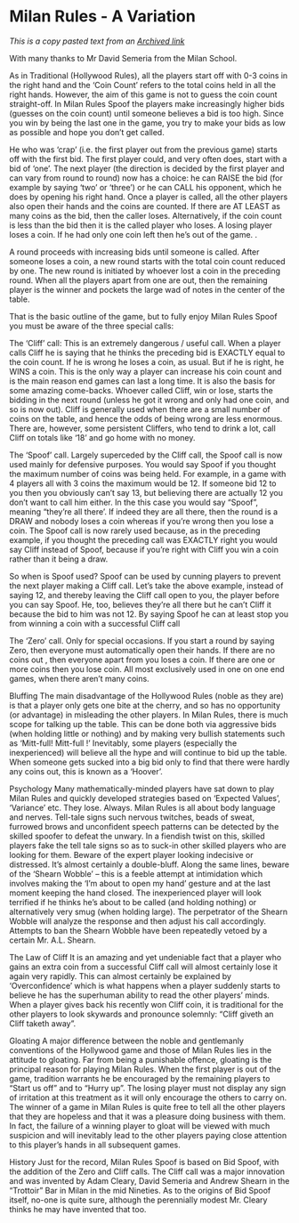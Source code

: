 # Milan Rules - A Variation

_This is a copy pasted text from an [Archived link](https://web.archive.org/web/20170705163134/http://www.spoofingtas.com/rules.html)_

With many thanks to Mr David Semeria from the Milan School.

As in Traditional (Hollywood Rules), all the players start off with 0-3 coins in the right hand and the ‘Coin Count’ refers to the total coins held in all the right hands. However, the aim of this game is not to guess the coin count straight-off. In Milan Rules Spoof the players make increasingly higher bids (guesses on the coin count) until someone believes a bid is too high. Since you win by being the last one in the game, you try to make your bids as low as possible and hope you don’t get called.

He who was ‘crap’ (i.e. the first player out from the previous game) starts off with the first bid. The first player could, and very often does, start with a bid of ‘one’. The next player (the direction is decided by the first player and can vary from round to round) now has a choice: he can RAISE the bid (for example by saying ‘two’ or ‘three’) or he can CALL his opponent, which he does by opening his right hand. Once a player is called, all the other players also open their hands and the coins are counted. If there are AT LEAST as many coins as the bid, then the caller loses. Alternatively, if the coin count is less than the bid then it is the called player who loses. A losing player loses a coin. If he had only one coin left then he’s out of the game. .

A round proceeds with increasing bids until someone is called. After someone loses a coin, a new round starts with the total coin count reduced by one. The new round is initiated by whoever lost a coin in the preceding round. When all the players apart from one are out, then the remaining player is the winner and pockets the large wad of notes in the center of the table.

That is the basic outline of the game, but to fully enjoy Milan Rules Spoof you must be aware of the three special calls:

The ‘Cliff’ call: This is an extremely dangerous / useful call. When a player calls Cliff he is saying that he thinks the preceding bid is EXACTLY equal to the coin count. If he is wrong he loses a coin, as usual. But if he is right, he WINS a coin. This is the only way a player can increase his coin count and is the main reason end games can last a long time. It is also the basis for some amazing come-backs. Whoever called Cliff, win or lose, starts the bidding in the next round (unless he got it wrong and only had one coin, and so is now out). Cliff is generally used when there are a small number of coins on the table, and hence the odds of being wrong are less enormous. There are, however, some persistent Cliffers, who tend to drink a lot, call Cliff on totals like ‘18’ and go home with no money.

The ‘Spoof’ call. Largely superceded by the Cliff call, the Spoof call is now used mainly for defensive purposes. You would say Spoof if you thought the maximum number of coins was being held. For example, in a game with 4 players all with 3 coins the maximum would be 12. If someone bid 12 to you then you obviously can’t say 13, but believing there are actually 12 you don’t want to call him either. In the this case you would say “Spoof”, meaning “they’re all there’. If indeed they are all there, then the round is a DRAW and nobody loses a coin whereas if you’re wrong then you lose a coin. The Spoof call is now rarely used because, as in the preceding example, if you thought the preceding call was EXACTLY right you would say Cliff instead of Spoof, because if you’re right with Cliff you win a coin rather than it being a draw.

So when is Spoof used? Spoof can be used by cunning players to prevent the next player making a Cliff call. Let’s take the above example, instead of saying 12, and thereby leaving the Cliff call open to you, the player before you can say Spoof. He, too, believes they’re all there but he can’t Cliff it because the bid to him was not 12. By saying Spoof he can at least stop you from winning a coin with a successful Cliff call

The ‘Zero’ call. Only for special occasions. If you start a round by saying Zero, then everyone must automatically open their hands. If there are no coins out , then everyone apart from you loses a coin. If there are one or more coins then you lose coin. All most exclusively used in one on one end games, when there aren’t many coins.

Bluffing
The main disadvantage of the Hollywood Rules (noble as they are) is that a player only gets one bite at the cherry, and so has no opportunity (or advantage) in misleading the other players. In Milan Rules, there is much scope for talking up the table. This can be done both via aggressive bids (when holding little or nothing) and by making very bullish statements such as ‘Mitt-full! Mitt-full !’ Inevitably, some players (especially the inexperienced) will believe all the hype and will continue to bid up the table. When someone gets sucked into a big bid only to find that there were hardly any coins out, this is known as a ‘Hoover’.

Psychology
Many mathematically-minded players have sat down to play Milan Rules and quickly developed strategies based on ‘Expected Values’, ‘Variance’ etc. They lose. Always. Milan Rules is all about body language and nerves. Tell-tale signs such nervous twitches, beads of sweat, furrowed brows and unconfident speech patterns can be detected by the skilled spoofer to defeat the unwary. In a fiendish twist on this, skilled players fake the tell tale signs so as to suck-in other skilled players who are looking for them. Beware of the expert player looking indecisive or distressed. It’s almost certainly a double-bluff.
Along the same lines, beware of the ‘Shearn Wobble’ – this is a feeble attempt at intimidation which involves making the ‘I’m about to open my hand’ gesture and at the last moment keeping the hand closed. The inexperienced player will look terrified if he thinks he’s about to be called (and holding nothing) or alternatively very smug (when holding large). The perpetrator of the Shearn Wobble will analyze the response and then adjust his call accordingly. Attempts to ban the Shearn Wobble have been repeatedly vetoed by a certain Mr. A.L. Shearn.

The Law of Cliff
It is an amazing and yet undeniable fact that a player who gains an extra coin from a successful Cliff call will almost certainly lose it again very rapidly. This can almost certainly be explained by ‘Overconfidence’ which is what happens when a player suddenly starts to believe he has the superhuman ability to read the other players’ minds. When a player gives back his recently won Cliff coin, it is traditional for the other players to look skywards and pronounce solemnly: “Cliff giveth an Cliff taketh away”.

Gloating
A major difference between the noble and gentlemanly conventions of the Hollywood game and those of Milan Rules lies in the attitude to gloating. Far from being a punishable offence, gloating is the principal reason for playing Milan Rules. When the first player is out of the game, tradition warrants he be encouraged by the remaining players to “Start us off” and to “Hurry up”. The losing player must not display any sign of irritation at this treatment as it will only encourage the others to carry on.
The winner of a game in Milan Rules is quite free to tell all the other players that they are hopeless and that it was a pleasure doing business with them. In fact, the failure of a winning player to gloat will be viewed with much suspicion and will inevitably lead to the other players paying close attention to this player’s hands in all subsequent games.

History
Just for the record, Milan Rules Spoof is based on Bid Spoof, with the addition of the Zero and Cliff calls. The Cliff call was a major innovation and was invented by Adam Cleary, David Semeria and Andrew Shearn in the “Trottoir” Bar in Milan in the mid Nineties. As to the origins of Bid Spoof itself, no-one is quite sure, although the perennially modest Mr. Cleary thinks he may have invented that too.